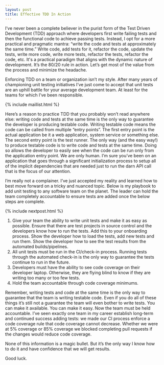 ```yaml
---
layout: post
title: Effective TDD In Action
---
```


I’ve never been a complete believer in the purist form of the Test Driven Development (TDD) approach where developers first write failing tests and then the functional code to achieve passing tests. Instead, I opt for a more practical and pragmatic mantra: “write the code and tests at approximately the same time.” Write code, add tests for it, refactor the code, update the tests, write more code, write more tests, refactor the tests, refactor the code, etc. It's a practical paradigm that aligns with the dynamic nature of development. It’s the 80/20 rule in action. Let’s get most of the value from the process and minimize the headache.

Enforcing TDD on a team or organization isn’t my style. After many years of championing unit testing initiatives I’ve just come to accept that unit tests are an uphill battle for your average development team. At least for the teams for which I’ve been responsible.

{% include maillist.html %}

Here’s a reason to practice TDD that you probably won’t read anywhere else: writing code and tests at the same time is the only way to guarantee the developer is producing testable code. Writing testable code means the code can be called from multiple “entry points”. The first entry point is the actual application be it a web application, system service or something else. The second entry point is the test runner. The only way (and the easy way!) to produce testable code is to write code and tests at the same time. Doing so allows the developer to easily see when the code can be run only from the application entry point. We are only human. I’m sure you’ve been on an application that goes through a significant initialization process to setup all of the implicit dependencies that are needed just to run the darn API call that is the focus of our attention.

I’m really not a complainer. I’ve just accepted my reality and learned how to best move forward on a tricky and nuanced topic. Below is my playbook to add unit testing to any software team on the planet. The leader can hold the team completely accountable to ensure tests are added once the below steps are complete.

{% include nextpost.html %}

1. Give your team the ability to write unit tests and make it as easy as possible. Ensure that there are test projects in source control and the developers know how to run the tests. Add this to your onboarding process. Show the developer how to load the tests, add new tests and run them. Show the developer how to see the test results from the automated builds/pipelines.
2. All unit tests must be run in the CI/check-in process. Running tests through the automated check-in is the only way to guarantee the tests continue to run in the future.
3. Developers must have the ability to see code coverage on their developer laptop. Otherwise, they are flying blind to know if they are writing too many or too few tests.
4. Hold the team accountable through code coverage minimums.

Remember, writing tests and code at the same time is the only way to guarantee that the team is writing testable code. Even if you do all of these things it’s still not a guarantee the team will even bother to write tests. You can make it available. You can make it easy. Now the team must be held accountable. I’ve seen exactly one team in my career establish long-term and continued success adding tests: we made our CI process enforce a code coverage rule that code coverage cannot decrease. Whether we were at 5% coverage or 85% coverage we blocked completing pull requests if the changes would reduce code coverage.

None of this information is a magic bullet. But it’s the only way I know how to do it and have confidence that we will get results.

Good luck.
